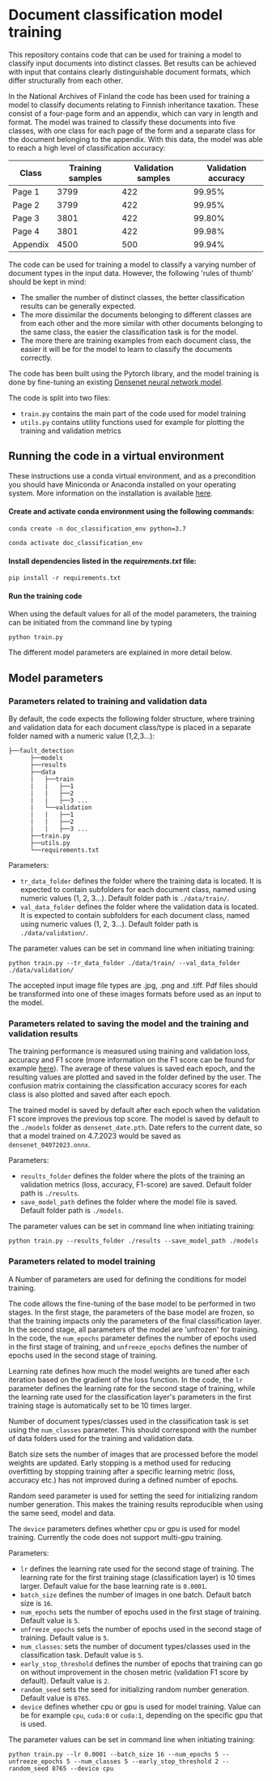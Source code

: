 # Document classification model training

This repository contains code that can be used for training a model to classify input documents into distinct classes.
Bet results can be achieved with input that contains clearly distinguishable document formats, which differ structurally from 
each other. 

In the National Archives of Finland the code has been used for training a model to classify documents relating to Finnish
inheritance taxation. These consist of a four-page form and an appendix, which can vary in length and format. The model was 
trained to classify these documents into five classes, with one class for each page of the form and a separate class for the 
document belonging to the appendix. With this data, the model was able to reach a high level of classification accuracy:

Class|Training samples|Validation samples|Validation accuracy
-|-|-|-
Page 1|3799|422|99.95%
Page 2|3799|422|99.95%
Page 3|3801|422|99.80%
Page 4|3801|422|99.98%
Appendix|4500|500|99.94%

The code can be used for training a model to classify a varying number of document types in the input data. However, the following
'rules of thumb' should be kept in mind:

- The smaller the number of distinct classes, the better classification results can be generally expected.
- The more dissimilar the documents belonging to different classes are from each other and the more similar with other documents
  belonging to the same class, the easier the classification task is for the model.
- The more there are training examples from each document class, the easier it will be for the model to learn to classify
  the documents correctly.

The code has been built using the Pytorch library, 
and the model training is done by fine-tuning an existing [Densenet neural network model](https://pytorch.org/vision/main/models/generated/torchvision.models.densenet121.html). 

The code is split into two files: 

- `train.py` contains the main part of the code used for model training
- `utils.py` contains utility functions used for example for plotting the training and validation metrics

## Running the code in a virtual environment

These instructions use a conda virtual environment, and as a precondition you should have Miniconda or Anaconda installed on your operating system. 
More information on the installation is available [here](https://docs.conda.io/projects/conda/en/latest/user-guide/install/index.html). 

#### Create and activate conda environment using the following commands:

`conda create -n doc_classification_env python=3.7`

`conda activate doc_classification_env`

#### Install dependencies listed in the *requirements.txt* file:

`pip install -r requirements.txt`

#### Run the training code 

When using the default values for all of the model parameters, the training can be initiated from the command line by typing

`python train.py`

The different model parameters are explained in more detail below.

## Model parameters

### Parameters related to training and validation data

By default, the code expects the following folder structure, where training and validation data for each document class/type is
placed in a separate folder named with a numeric value (1,2,3...):

```
├──fault_detection 
      ├──models
      ├──results 
      ├──data
      |   ├──train
      |   |   ├──1
      |   |   ├──2
      |   |   ├──3 ...
      |   └──validation
      |   |   ├──1
      |   |   ├──2
      |   |   ├──3 ...
      ├──train.py
      ├──utils.py
      └──requirements.txt
```

Parameters:
- `tr_data_folder` defines the folder where the training data is located. It is expected to contain subfolders for each document class, named using numeric values (1, 2, 3...). Default folder path is `./data/train/`.
- `val_data_folder` defines the folder where the validation data is located. It is expected to contain subfolders for each document class, named using numeric values (1, 2, 3...). Default folder path is `./data/validation/`.

The parameter values can be set in command line when initiating training:

`python train.py --tr_data_folder ./data/train/ --val_data_folder ./data/validation/`

The accepted input image file types are .jpg, .png and .tiff. Pdf files should be transformed into one of these images formats before used as an input to the model.

### Parameters related to saving the model and the training and validation results

The training performance is measured using training and validation loss, accuracy and F1 score (more information on the F1 score can be found for example [here](https://scikit-learn.org/stable/modules/generated/sklearn.metrics.f1_score.html)). The average of these values is saved each epoch, and the resulting values are plotted and saved in the folder defined by the user. The confusion matrix containing the classification accuracy scores for each class is also plotted and saved after each epoch.

The trained model is saved by default after each epoch when the validation F1 score improves the previous top score. The model is saved by default to the `./models`
folder as `densenet_date.pth`. Date refers to the current date, so that a model trained on 4.7.2023 would be saved as `densenet_04072023.onnx`.

Parameters:
- `results_folder` defines the folder where the plots of the training an validation metrics (loss, accuracy, F1-score) are saved. Default folder path is `./results`.
- `save_model_path` defines the folder where the model file is saved. Default folder path is `./models`.

The parameter values can be set in command line when initiating training:

`python train.py --results_folder ./results --save_model_path ./models`

### Parameters related to model training

A Number of parameters are used for defining the conditions for model training. 

The code allows the fine-tuning of the base model to be performed in two stages. In the first stage, the parameters of the base model are frozen, so that the training impacts only the parameters of the final classification layer. In the second stage, all parameters of the model are 'unfrozen' for training. In the code, the `num_epochs` parameter defines the number of epochs used in the first stage of training, and `unfreeze_epochs` defines the number of epochs used in the second stage of training.

Learning rate defines how much the model weights are tuned after each iteration based on the gradient of the loss function. In the code, the `lr` parameter defines the learning rate for the second stage of training, while the learning rate used for the classification layer's parameters in the first training stage is automatically set to be 10 times larger.

Number of document types/classes used in the classification task is set using the `num_classes` parameter. This should correspond with the number of data folders used for the training and validation data.

Batch size sets the number of images that are processed before the model weights are updated. Early stopping is a method used for reducing overfitting by stopping training after a specific learning metric (loss, accuracy etc.) has not improved during a defined number of epochs.

Random seed parameter is used for setting the seed for initializing random number generation. This makes the training results reproducible when using the same seed, model and data. 

The `device` parameters defines whether cpu or gpu is used for model training. Currently the code does not support multi-gpu training.

Parameters:
- `lr` defines the learning rate used for the second stage of training. The learning rate for the first training stage (classification layer) is 10 times larger. Default value for the base learning rate is `0.0001`.
- `batch_size` defines the number of images in one batch. Default batch size is `16`.
- `num_epochs` sets the number of epochs used in the first stage of training. Default value is `5`.
- `unfreeze_epochs` sets the number of epochs used in the second stage of training. Default value is `5`.
- `num_classes`: sets the number of document types/classes used in the classification task. Default value is `5`.
- `early_stop_threshold` defines the number of epochs that training can go on without improvement in the chosen metric (validation F1 score by default). Default value is `2`.
-  `random_seed` sets the seed for initializing random number generation. Default value is `8765`.
-  `device` defines whether cpu or gpu is used for model training. Value can be for example `cpu`, `cuda:0` or `cuda:1`, depending on the specific gpu that is used.

The parameter values can be set in command line when initiating training:

`python train.py --lr 0.0001 --batch_size 16 --num_epochs 5 --unfreeze_epochs 5 --num_classes 5 --early_stop_threshold 2 --random_seed 8765 --device cpu`
